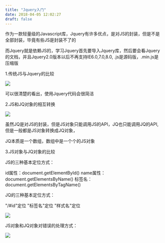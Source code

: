 ```yaml
---
title: "Jquery入门"
date: 2018-04-05 12:02:27
draft: false
---
```

作为一款轻量级的Javascript库，Jquery有许多优点，是对JS的封装，但是不是全部封装，毕竟有些JS是封装不了的

而Jquery就是依赖JS的，学习Jquery首先要导入Jquery库，然后要会看Jquery的文档，并且Jquery2.0版本以后不再支持IE6.0,7.0,8.0, .js是源码版，.min.js是压缩版

1.传统JS与Jquery的比较

![](https://img-blog.csdn.net/20180405105233155)

可以很清楚的看出，使用Jquery代码会很简洁

2.JS和JQ对象的相互转换

![](https://img-blog.csdn.net/20180405105738637)

虽然JQ是对JS的封装，但是JS对象只能调用JS的API，JQ也只能调用JQ的API,但是一般都是JS对象转换成JQ对象，

JQ本质是一个数组，数组中是一个个的JS对象

3.JS对象与JQ对象的比较

JS的三种基本定位方式：

id属性：document.getElementById() name属性： document.getElementsByName() 标签名：document.getElementsByTagName()

JQ的三种基本定位方式：

"/#id"定位 "标签名"定位 "样式名"定位

![](https://img-blog.csdn.net/20180405120102591)

JS对象和JQ对象对错误的处理方式：

![](https://img-blog.csdn.net/20180405120205331)